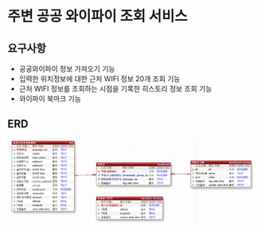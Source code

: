 # 주변 공공 와이파이 조회 서비스

## 요구사항
- 공공와이파이 정보 가져오기 기능
- 입력한 위치정보에 대한 근처 WIFI 정보 20개 조회 기능
- 근처 WIFI 정보를 조회하는 시점을 기록한 히스토리 정보 조회 기능
- 와이파이 북마크 기능

## ERD
![mission1-wifi-erd.png](img/mission1-wifi-erd.png)